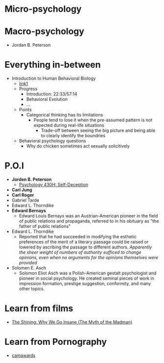 # Micro-psychology

# Macro-psychology
- Jordan B. Peterson
# Everything in-between
- Introduction to Human Behavioral Biology
  - [link1](https://www.youtube.com/watch?v=NNnIGh9g6fA)
  - Progress
    - Introduction: 22:33/57:14
    - Behavioral Evolution
    - ...
  - Points
    - Categorical thinking has its limitations
      - People tend to lose it when the pre-assumed pattern is not expected during real-life situations
        - Trade-off between seeing the big picture and being able to clearly identify the boundries 
  - Behavioral psychology questions
    - Why do chicken sometimes act sexually solicitively
# P.O.I
- **Jorden B. Peterson**
  - [Psychology 430H: Self-Deception](https://www.jordanbpeterson.com/classes/self-deception/)
- **Carl Jung**
- **Carl Roger**
- Gabriel Tarde
- Edward L. Thorndike
- **Edward Bernays**
  - Edward Louis Bernays was an Austrian-American pioneer in the field of public relations and propaganda, referred to in his obituary as "the father of public relations"
- Edward L. Thorndike
  - Reported that he had succeeded in modifying the esthetic preferences of the merit of a literary passage could be raised or lowered by ascribing the passage to different authors. *Apparently the sheer weight of numbers of authority sufficed to change opinions, even when no arguments for the opinions themselves were provided*
- Solomen E. Asch
  - Solomon Eliot Asch was a Polish-American gestalt psychologist and pioneer in social psychology. He created seminal pieces of work in impression formation, prestige suggestion, conformity, and many other topics.

# Learn from films
- [The Shining: Why We Go Insane (The Myth of the Madman)](https://www.youtube.com/watch?v=GZmZMCuGa0A)

# Learn from Pornography
- [camawards](https://camawards.xbiz.com/)